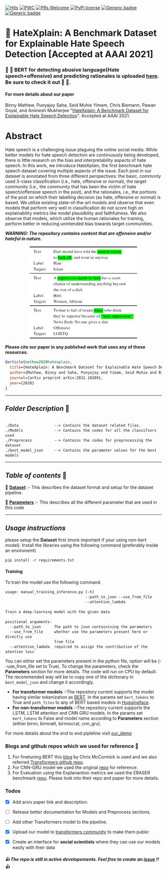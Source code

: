 [![Hits](https://hits.seeyoufarm.com/api/count/incr/badge.svg?url=https%3A%2F%2Fgithub.com%2Fpunyajoy%2FHateXplain&count_bg=%2379C83D&title_bg=%23555555&icon=expertsexchange.svg&icon_color=%23E7E7E7&title=Visits&edge_flat=false)](https://hits.seeyoufarm.com)
[![PWC](https://img.shields.io/endpoint.svg?url=https://paperswithcode.com/badge/hatexplain-a-benchmark-dataset-for/hate-speech-detection-on-hatexplain)](https://paperswithcode.com/sota/hate-speech-detection-on-hatexplain?p=hatexplain-a-benchmark-dataset-for)
[![PRs Welcome](https://img.shields.io/badge/PRs-welcome-brightgreen.svg?style=flat-square)](http://makeapullrequest.com)
[![PyPI license](https://img.shields.io/pypi/l/ansicolortags.svg)](https://pypi.python.org/pypi/ansicolortags/)
[![Generic badge](https://img.shields.io/badge/Dataset-Hatexplain-red.svg)](https://huggingface.co/datasets/hatexplain)
[![Generic badge](https://img.shields.io/badge/Models-Hatexplain-blue.svg)](https://huggingface.co/models?search=hatexplain)


# :mag_right: HateXplain: A Benchmark Dataset for Explainable Hate Speech Detection [Accepted at AAAI 2021]

### :tada: :tada: BERT for detecting abusive language(Hate speech+offensive) and predicting rationales is uploaded [here](https://huggingface.co/Hate-speech-CNERG/bert-base-uncased-hatexplain-rationale-two). Be sure to check it out :tada: :tada:.

#### For more details about our paper

Binny Mathew, Punyajoy Saha, Seid Muhie Yimam, Chris Biemann, Pawan Goyal, and Animesh Mukherjee "[HateXplain: A Benchmark Dataset for Explainable Hate Speech Detection](https://arxiv.org/abs/2012.10289)". Accepted at AAAI 2021.

# Abstract

Hate speech is a challenging issue plaguing the online social media. While better models for hate speech detection are continuously being developed, there is little research on the bias and interpretability aspects of hate speech. In this work, we introduce HateXplain, the first benchmark hate speech dataset covering multiple aspects of the issue. Each post in our dataset is annotated from three different perspectives: the basic, commonly used 3-class classification (i.e., hate, offensive or normal), the target community (i.e., the community that has been the victim of hate speech/offensive speech in the post), and the rationales, i.e., the portions of the post on which their labelling decision (as hate, offensive or normal) is based. We utilize existing state-of-the-art models and observe that even models that perform very well in classification do not score high on explainability metrics like model plausibility and faithfulness. We also observe that models, which utilize the human rationales for training, perform better in reducing unintended bias towards target communities. 

***WARNING: The repository contains content that are offensive and/or hateful in nature.***

<p align="center"><img src="Figures/dataset_example.png" width="350" height="300"></p>

**Please cite our paper in any published work that uses any of these resources.**

~~~bibtex
@article{mathew2020hatexplain,
  title={HateXplain: A Benchmark Dataset for Explainable Hate Speech Detection},
  author={Mathew, Binny and Saha, Punyajoy and Yimam, Seid Muhie and Biemann, Chris and Goyal, Pawan and Mukherjee, Animesh},
  journal={arXiv preprint arXiv:2012.10289},
  year={2020}
}

~~~

------------------------------------------
***Folder Description*** :open_file_folder:	
------------------------------------------
~~~

./Data                --> Contains the dataset related files.
./Models              --> Contains the codes for all the classifiers used
./Preprocess  	      --> Contains the codes for preprocessing the dataset	
./best_model_json     --> Contains the parameter values for the best models

~~~
------------------------------------------
***Table of contents*** :bookmark_tabs:
------------------------------------------

:bookmark: [**Dataset**](Data/README.md) :- This describes the dataset format and setup for the dataset pipeline.

:bookmark: [**Parameters**](Parameters_description.md) :- This describes all the different parameter that are used in this code

------------------------------------------
***Usage instructions*** 
------------------------------------------
please setup the **Dataset** first (more important if your using non-bert model). Install the libraries using the following command (preferably inside an environemt)
~~~
pip install -r requirements.txt
~~~
#### Training
To train the model use the following command.
~~~
usage: manual_training_inference.py [-h]
                                    --path_to_json --use_from_file
                                    --attention_lambda

Train a deep-learning model with the given data

positional arguments:
  --path_to_json      The path to json containining the parameters
  --use_from_file     whether use the parameters present here or directly use
                      from file
  --attention_lambda  required to assign the contribution of the atention loss

~~~
You can either set the parameters present in the python file, option will be (--use_from_file set to True). To change the parameters, check the **Parameters** section for more details. The code will run on CPU by default. The recommended way will be to copy one of the dictionary in `best_model_json` and change it accordingly.

* **For transformer models** :-The repository current supports the model having similar tokenization as [BERT](https://huggingface.co/transformers/model_doc/bert.html). In the params set `bert_tokens` to True and `path_files` to any of BERT based models in [Huggingface](https://huggingface.co/). 
* **For non-transformer models** :-The repository current supports the LSTM, LSTM attention and CNN GRU models. In the params set `bert_tokens` to False and model name according to **Parameters** section (either birnn, birnnatt, birnnscrat, cnn_gru).

For more details about the end to end pipleline visit [our_demo](https://github.com/punyajoy/HateXplain/blob/master/Example_HateExplain.ipynb)

### Blogs and github repos which we used for reference :angel:
1. For finetuning BERT this [blog](https://mccormickml.com/2019/07/22/BERT-fine-tuning/)  by Chris McCormick is used and we also referred [Transformers github repo](https://github.com/huggingface/transformers).
2. For CNN-GRU model we used the original [repo](https://github.com/ziqizhang/chase) for reference.
3. For Evaluation using the Explanantion metrics we used the ERASER benchmark [repo](https://github.com/jayded/eraserbenchmark). Please look into their repo and paper for more details.


### Todos
- [x] Add arxiv paper link and description.
- [ ] Release better documentation for Models and Preprocess sections.
- [ ] Add other Transformers model to the pipeline.
- [x] Upload our model to [transformers community](https://huggingface.co/models) to make them public
- [x] Create an interface for **social scientists** where they can use our models easily with their data


#####  :thumbsup: The repo is still in active developements. Feel free to create an [issue](https://github.com/punyajoy/HateXplain/issues) !!  :thumbsup:
